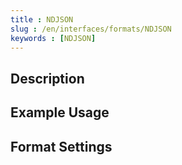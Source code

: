 ```yaml
---
title : NDJSON
slug : /en/interfaces/formats/NDJSON
keywords : [NDJSON]
---
```


## Description

## Example Usage

## Format Settings